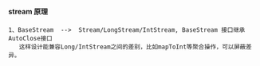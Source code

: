 #### stream 原理
    1、BaseStream  -->  Stream/LongStream/IntStream, BaseStream 接口继承AutoClose接口
       这样设计能兼容Long/IntStream之间的差别，比如mapToInt等聚合操作，可以屏蔽差异。

